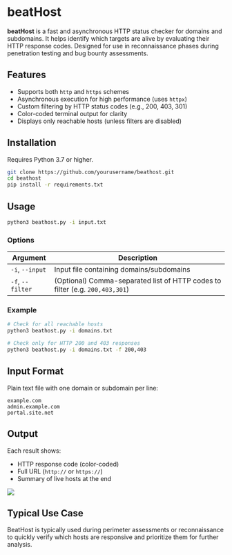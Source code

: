 # beatHost

**beatHost** is a fast and asynchronous HTTP status checker for domains and subdomains. It helps identify which targets are alive by evaluating their HTTP response codes. Designed for use in reconnaissance phases during penetration testing and bug bounty assessments.

## Features

- Supports both `http` and `https` schemes
- Asynchronous execution for high performance (uses `httpx`)
- Custom filtering by HTTP status codes (e.g., 200, 403, 301)
- Color-coded terminal output for clarity
- Displays only reachable hosts (unless filters are disabled)

## Installation

Requires Python 3.7 or higher.

```bash
git clone https://github.com/yourusername/beathost.git
cd beathost
pip install -r requirements.txt
````

## Usage

```bash
python3 beathost.py -i input.txt
```

### Options

| Argument         | Description                                                                  |
| ---------------- | ---------------------------------------------------------------------------- |
| `-i`, `--input`  | Input file containing domains/subdomains                                     |
| `-f`, `--filter` | (Optional) Comma-separated list of HTTP codes to filter (e.g. `200,403,301`) |

### Example

```bash
# Check for all reachable hosts
python3 beathost.py -i domains.txt

# Check only for HTTP 200 and 403 responses
python3 beathost.py -i domains.txt -f 200,403
```

## Input Format

Plain text file with one domain or subdomain per line:

```
example.com
admin.example.com
portal.site.net
```

## Output

Each result shows:

* HTTP response code (color-coded)
* Full URL (`http://` or `https://`)
* Summary of live hosts at the end

![](https://i.postimg.cc/Kj4ZLZzL/imagen.png)

## Typical Use Case

BeatHost is typically used during perimeter assessments or reconnaissance to quickly verify which hosts are responsive and prioritize them for further analysis.
